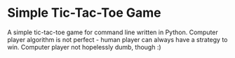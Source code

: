 # Simple Tic-Tac-Toe Game

A simple tic-tac-toe game for command line written in Python. Computer player algorithm is not perfect - human player can always have a strategy to win. Computer player not hopelessly dumb, though :)
